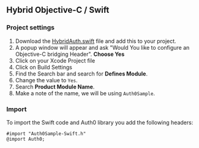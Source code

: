 ## Hybrid Objective-C / Swift

### Project settings

1. Download the [HybridAuth.swift](https://github.com/auth0-samples/auth0-ios-objc-sample/blob/added-p2-hybrid-reboot/07-Linking-Accounts/Auth0Sample/HybridAuth.swift) file and add this to your project.
2. A popup window will appear and ask "Would You like to configure an Objective-C bridging Header". **Choose Yes**
3. Click on your Xcode Project file
4. Click on Build Settings
5. Find the Search bar and search for **Defines Module**.
6. Change the value to `Yes`.
7. Search **Product Module Name**.
8. Make a note of the name, we will be using `Auth0Sample`.

### Import

To import the Swift code and Auth0 library you add the following headers:

```objc
#import "Auth0Sample-Swift.h"
@import Auth0;
```
